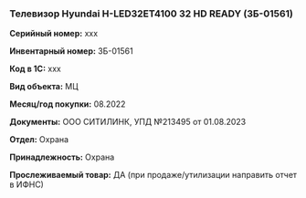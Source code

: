 ### Телевизор Hyundai H-LED32ET4100 32 HD READY (ЗБ-01561) </br>

**Серийный номер:** xxx </br>

**Инвентарный номер:** ЗБ-01561 </br>

**Код в 1С:** xxx </br> 

**Вид объекта:** МЦ

**Месяц/год покупки:** 08.2022 </br>

**Документы:** ООО СИТИЛИНК, УПД №213495 от 01.08.2023  </br>

**Отдел:** Охрана </br>

**Принадлежность:** Охрана</br>

**Прослеживаемый товар:** ДА (при продаже/утилизации направить отчет в ИФНС)
